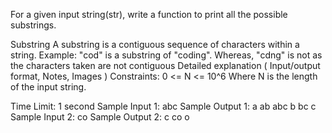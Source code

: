 For a given input string(str), write a function to print all the possible substrings.

Substring
A substring is a contiguous sequence of characters within a string. 
Example: "cod" is a substring of "coding". Whereas, "cdng" is not as the characters taken are not contiguous
Detailed explanation ( Input/output format, Notes, Images )
Constraints:
0 <= N <= 10^6
Where N is the length of the input string.

Time Limit: 1 second
Sample Input 1:
abc
Sample Output 1:
a 
ab 
abc 
b 
bc 
c 
 Sample Input 2:
co
Sample Output 2:
c 
co 
o
